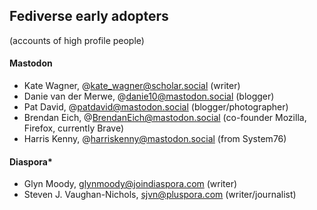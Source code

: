 ## Fediverse early adopters 
(accounts of high profile people)

#### Mastodon
- Kate Wagner, @kate_wagner@scholar.social (writer)
- Danie van der Merwe, @danie10@mastodon.social (blogger)
- Pat David, @patdavid@mastodon.social (blogger/photographer)
- Brendan Eich, @BrendanEich@mastodon.social (co-founder Mozilla, Firefox, currently Brave)
- Harris Kenny, @harriskenny@mastodon.social (from System76)


#### Diaspora*
- Glyn Moody, glynmoody@joindiaspora.com (writer)
- Steven J. Vaughan-Nichols, sjvn@pluspora.com (writer/journalist)